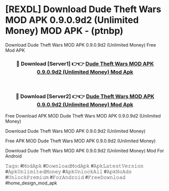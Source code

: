 # [REXDL] Download Dude Theft Wars MOD APK 0.9.0.9d2 (Unlimited Money) MOD APK - (ptnbp)
Download Dude Theft Wars MOD APK 0.9.0.9d2 (Unlimited Money) Free Mod APK

<div align="center">
<h3>🔴 Download [Server1] 👉👉 <a href="https://apk-comot.site?title=Dude_Theft_Wars_MOD_APK_0.9.0.9d2_(Unlimited_Money)">Dude Theft Wars MOD APK 0.9.0.9d2 (Unlimited Money) Mod Apk</a></h3><br>

<h3>🔴 Download [Server2] 👉👉 <a href="https://apk-comot.site?title=Dude_Theft_Wars_MOD_APK_0.9.0.9d2_(Unlimited_Money)">Dude Theft Wars MOD APK 0.9.0.9d2 (Unlimited Money) Mod Apk</a></h3>
</div>


Free Download APK MOD Dude Theft Wars MOD APK 0.9.0.9d2 (Unlimited Money)

Download Dude Theft Wars MOD APK 0.9.0.9d2 (Unlimited Money) 

Free APK MOD Dude Theft Wars MOD APK 0.9.0.9d2 (Unlimited Money) 

Download Dude Theft Wars MOD APK 0.9.0.9d2 (Unlimited Money) Mod For Android

𝚃𝚊𝚐𝚜: #𝙼𝚘𝚍𝙰𝚙𝚔 #𝙳𝚘𝚠𝚗𝚕𝚘𝚊𝚍𝙼𝚘𝚍𝙰𝚙𝚔 #𝙰𝚙𝚔𝙻𝚊𝚝𝚎𝚜𝚝𝚅𝚎𝚛𝚜𝚒𝚘𝚗 #𝙰𝚙𝚔𝚄𝚗𝚕𝚒𝚖𝚒𝚝𝚎𝚍𝙼𝚘𝚗𝚎𝚢 #𝙰𝚙𝚔𝚄𝚗𝚕𝚘𝚌𝚔𝙰𝚕𝚕 #𝙰𝚙𝚔𝙽𝚘𝙰𝚍𝚜 #𝚄𝚗𝚕𝚘𝚌𝚔𝙿𝚛𝚎𝚖𝚒𝚞𝚖 #𝙵𝚘𝚛𝙰𝚗𝚍𝚛𝚘𝚒𝚍 #𝙵𝚛𝚎𝚎𝙳𝚘𝚠𝚗𝚕𝚘𝚊𝚍 #home_design_mod_apk